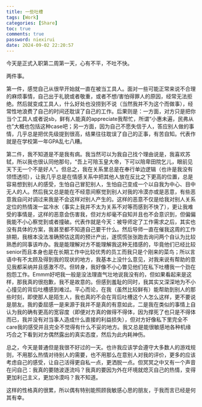 ```yaml
---
title: 一些吐槽
tags: [Work]
categories: [Share]
toc: true
comments: true
password: niexirui
date: 2024-09-02 22:20:57
---
```


今天是正式入职第二周第一天，心有不平，不吐不快。


两件事。


第一件，感觉自己从很早开始就一直在被当工具人。面对一些可能正常来说不合理的麻烦事情，自己出于礼貌或者敬重，或者不想/害怕得罪人的原因，经常无法拒绝。然后就变成工具人，什么好处也没捞到不说（当然我并不为这个而做事），经常性地浪费了自己的时间还耽误了自己的工作。后果则是：一方面，对方只是把你当个工具人或者说sb，鲜有人能真的appreciate我帮忙，所谓“小惠未遍，民弗从也”大概也包括这种case吧；另一方面，因为自己不愿失信于人，答应别人做的事情，几乎总是把优先级提到很高，结果往往耽误了自己的正事，有苦自知。代表作就是在学校第一年GPA乱七八糟。


第二件，我不知道是不是我有病。我当然可以为我自己找个理由说是，我喜欢苏轼，所以我也很认同他那句，“吾上可陪玉皇大帝，下可以陪卑田院乞儿，眼前见天下无一个不是好人”。但总之，我在关系里总是在奉行单边逻辑（也许是我没有领悟透彻），让我几乎总是在情感关系中把其他人放在反比之下更高的位置，总是容易想到别人的感受，生怕自己冒犯别人，生怕自己变成一个以自我为中心、目中无人的人。然后我又总是能在不经意间察觉到别人对我的冷漠亦或是恶意，有些恶意我自问对调过来我是不会这样对别人产生的。这样的恶意不仅是给我对别人关系定位的热情泼一盆冷水（事实上我并不太为关系不对等而感到不快了），更让我难受的事情是，这样的恶意会伤害我，但对方却毫不自知并且也不会意识到，但偏偏我能不小心察觉到或者撞破。代表作就是今天：被导师定了工作需求之后，其实也没有具体的方案，我甚至都不知道自己要干什么。然后导师一直在催我这周的工作排期，我根本没法准确预估这周的预计产出，遂慌慌张张跑去询问两个自认为比较熟悉的同事该咋办。我是能理解对方不能理解我这种无措感的，毕竟他们已经比较senior而且本身也是在长期工作中比较优秀的员工而我只是个刚来的菜鸟；所以言语中有不太顾及得到我的现状的地方，我基本上没什么意见，对我来说有帮助的意见我都采纳并且感激不尽。但转身，我好像不小心瞥见他们在私下吐槽我一个劲在抱怨工作。Emmm好吧我一般是没法理直气壮地说我没有的，但如果看起来是这样，那我真的很抱歉，我不是故意的。但感到羞耻的同时，我其实又深深地为不小心撞见的背后吐槽感到难过。平心而论，在我（虽然比较鲜有）能帮助到别人的那些时刻，即使那人是陌生人，我也真的不会在背后吐槽这个人怎么这样，更不要说是朋友。我的委屈感一是来源于我并不是真的有意如此，二是我在类似的事情上自认为我的确有更高的宽容度（即便对方真的做得不得体，因为撑死了也只是不得体而已，我并没有对当事人造成什么直接的利益损失），但对方好像私下里完全不care我的感受并且完全不觉得有什么不妥的地方。我又总是能很敏感地各种机缘巧合之下看到对方偶然露出的真实态度，然后为此内耗神伤。


总之，今天是普通但是我很不好过的一天。也许我应该学会遵守大多数人的游戏规则，不用那么热情对待别人的需要，也不用那么在意别人对我的评价，更多的应该考虑自己的感受，让自己活得更自私一点，更洒脱一点。但冥冥之中又有一个声音在问自己：我真的要随波逐流吗？我真的要因为外在坏境就熄灭自己的热情，变得更加利己主义，更加冷漠吗？我不知道。

这样的性格真的很累，所以偶有特别能照顾我敏感心思的朋友，于我而言已经是何其有幸。